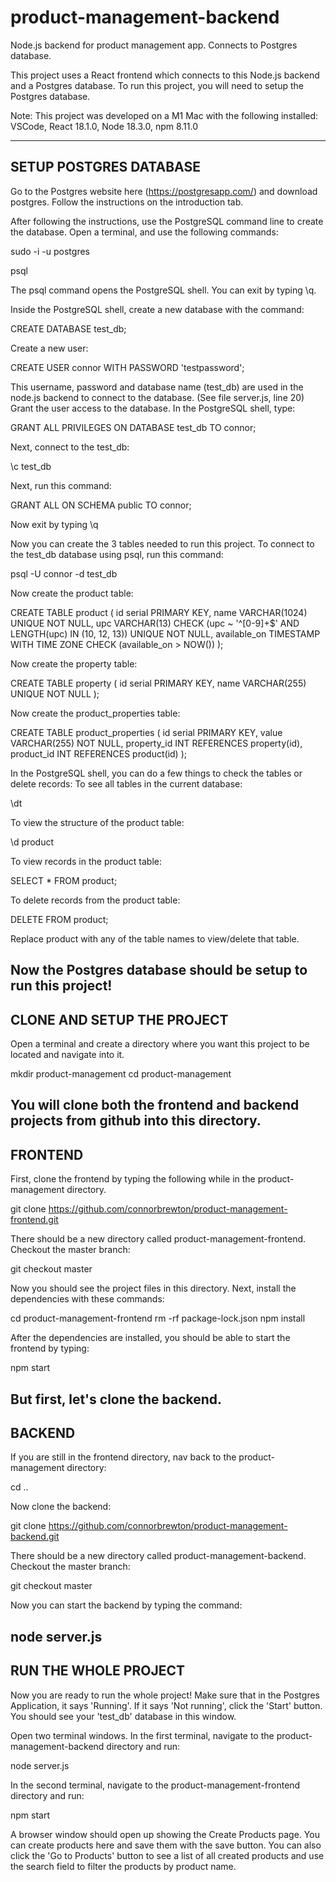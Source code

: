 # product-management-backend
Node.js backend for product management app. Connects to Postgres database.

This project uses a React frontend which connects to this Node.js backend and a Postgres database. To run this project, you will need to setup the Postgres database.

Note: This project was developed on a M1 Mac with the following installed:
VSCode,
React 18.1.0,
Node 18.3.0,
npm 8.11.0

-------------------------------------------------------------------------------
SETUP POSTGRES DATABASE
-------------------------------------------------------------------------------
Go to the Postgres website here (https://postgresapp.com/) and download postgres.
Follow the instructions on the introduction tab.

After following the instructions, use the PostgreSQL command line to create the database.
Open a terminal, and use the following commands:

sudo -i -u postgres

psql

The psql command opens the PostgreSQL shell. You can exit by typing \q.

Inside the PostgreSQL shell, create a new database with the command:

CREATE DATABASE test_db;


Create a new user:

CREATE USER connor WITH PASSWORD 'testpassword';


This username, password and database name (test_db) are used in the node.js backend to connect to the database. (See file server.js, line 20)
Grant the user access to the database. In the PostgreSQL shell, type:

GRANT ALL PRIVILEGES ON DATABASE test_db TO connor;

Next, connect to the test_db:

\c test_db


Next, run this command:

GRANT ALL ON SCHEMA public TO connor; 


Now exit by typing \q

Now you can create the 3 tables needed to run this project. To connect to the test_db database using psql, run this command:

psql -U connor -d test_db


Now create the product table:

CREATE TABLE product (
    id serial PRIMARY KEY,
    name VARCHAR(1024) UNIQUE NOT NULL,
    upc VARCHAR(13) CHECK (upc ~ '^[0-9]+$' AND LENGTH(upc) IN (10, 12, 13)) UNIQUE NOT NULL,
    available_on TIMESTAMP WITH TIME ZONE CHECK (available_on > NOW())
);


Now create the property table:

CREATE TABLE property (
    id serial PRIMARY KEY,
    name VARCHAR(255) UNIQUE NOT NULL
);


Now create the product_properties table:

CREATE TABLE product_properties (
    id serial PRIMARY KEY,
    value VARCHAR(255) NOT NULL,
    property_id INT REFERENCES property(id),
    product_id INT REFERENCES product(id)
);


In the PostgreSQL shell, you can do a few things to check the tables or delete records:
To see all tables in the current database:

\dt

To view the structure of the product table:

\d product

To view records in the product table:

SELECT * FROM product;

To delete records from the product table:

DELETE FROM product;

Replace product with any of the table names to view/delete that table.

Now the Postgres database should be setup to run this project!
-------------------------------------------------------------------------------
CLONE AND SETUP THE PROJECT
-------------------------------------------------------------------------------
Open a terminal and create a directory where you want this project to be located and navigate into it.

mkdir product-management
cd product-management

You will clone both the frontend and backend projects from github into this directory.
-------------------------------------------------------------------------------
FRONTEND
-------------------------------------------------------------------------------
First, clone the frontend by typing the following while in the product-management directory.

git clone https://github.com/connorbrewton/product-management-frontend.git

There should be a new directory called product-management-frontend. Checkout the master branch:

git checkout master

Now you should see the project files in this directory. Next, install the dependencies with these commands:

cd product-management-frontend
rm -rf package-lock.json
npm install

After the dependencies are installed, you should be able to start the frontend by typing:

npm start

But first, let's clone the backend.
-------------------------------------------------------------------------------
BACKEND
-------------------------------------------------------------------------------
If you are still in the frontend directory, nav back to the product-management directory:

cd ..

Now clone the backend:

git clone https://github.com/connorbrewton/product-management-backend.git

There should be a new directory called product-management-backend. Checkout the master branch:

git checkout master

Now you can start the backend by typing the command:

node server.js
-------------------------------------------------------------------------------
RUN THE WHOLE PROJECT
-------------------------------------------------------------------------------
Now you are ready to run the whole project! 
Make sure that in the Postgres Application, it says 'Running'. If it says 'Not running', click the 'Start' button. You should see your 'test_db' database in this window.

Open two terminal windows. 
In the first terminal, navigate to the product-management-backend directory and run:

node server.js

In the second terminal, navigate to the product-management-frontend directory and run:

npm start

A browser window should open up showing the Create Products page. You can create products here and save them with the save button. You can also click the 'Go to Products' button to see a list of all created products and use the search field to filter the products by product name.

